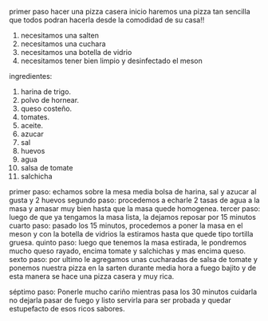 primer paso hacer una pizza casera
inicio
haremos una pizza tan sencilla que todos podran hacerla desde la comodidad de su casa!!
1. necesitamos una salten 
2. necesitamos una cuchara
3. necesitamos una botella de vidrio
4. necesitamos tener bien limpio y desinfectado el meson

ingredientes:   

1. harina de trigo.
2. polvo de hornear.
3. queso costeño.
4. tomates.
5. aceite.
6. azucar
7. sal
8. huevos
9. agua
10. salsa de tomate
11. salchicha

primer paso: echamos sobre la mesa media bolsa de harina, sal y azucar al gusta y 2 huevos
segundo paso: procedemos a echarle 2 tasas de agua a la masa y amasar muy bien hasta que la masa quede homogenea.
tercer paso: luego de que ya tengamos la masa lista, la dejamos reposar por 15 minutos
cuarto paso: pasado los 15 minutos, procedemos a poner la masa en el meson y con la botella de vidrios la estiramos hasta que quede tipo tortilla gruesa.
quinto paso: luego que tenemos la masa estirada, le pondremos mucho queso rayado, encima tomate y salchichas y mas encima queso.
sexto paso: por ultimo le agregamos unas cucharadas de salsa de tomate y ponemos nuestra pizza en la sarten durante media hora a fuego bajito y de esta manera se hace una pizza casera y muy rica.

séptimo paso: Ponerle mucho cariño mientras pasa los 30 minutos cuidarla no dejarla pasar de fuego y listo servirla para ser probada y quedar estupefacto de esos ricos sabores.